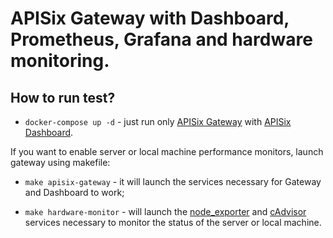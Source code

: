 # APISix Gateway with Dashboard, Prometheus, Grafana and hardware monitoring.

## How to run test?
* `docker-compose up -d` - just run only [APISix Gateway](https://apisix.apache.org/) with [APISix Dashboard](https://apisix.apache.org/docs/dashboard/USER_GUIDE).

If you want to enable server or local machine performance monitors, launch gateway using makefile:

* `make apisix-gateway` - it will launch the services necessary for Gateway and Dashboard to work;

* `make hardware-monitor` - will launch the [node_exporter](https://github.com/prometheus/node_exporter) and [cAdvisor](https://github.com/google/cadvisor) services necessary to monitor the status of the server or local machine.

